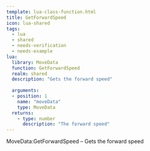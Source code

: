 ```yaml
---
template: lua-class-function.html
title: GetForwardSpeed
icon: lua-shared
tags:
  - lua
  - shared
  - needs-verification
  - needs-example
lua:
  library: MoveData
  function: GetForwardSpeed
  realm: shared
  description: "Gets the forward speed"
  
  arguments:
  - position: 1
    name: "moveData"
    type: MoveData
  returns:
    - type: number
      description: "The forward speed"
---
```


<div class="lua__search__keywords">
MoveData:GetForwardSpeed &#x2013; Gets the forward speed
</div>
